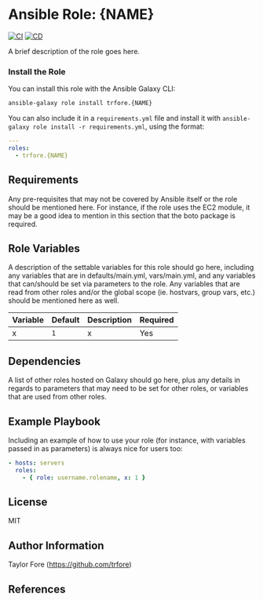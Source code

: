# Ansible Role: {NAME}

[![CI](https://github.com/trfore/ansible-role-{NAME}/actions/workflows/ci.yml/badge.svg?branch=main)](https://github.com/trfore/ansible-role-{NAME}/actions/workflows/ci.yml)
[![CD](https://github.com/trfore/ansible-role-{NAME}/actions/workflows/cd.yml/badge.svg?branch=main)](https://github.com/trfore/ansible-role-{NAME}/actions/workflows/cd.yml)

A brief description of the role goes here.

### Install the Role

You can install this role with the Ansible Galaxy CLI:

```bash
ansible-galaxy role install trfore.{NAME}
```

You can also include it in a `requirements.yml` file and install it with `ansible-galaxy role install -r requirements.yml`, using the format:

```yaml
---
roles:
  - trfore.{NAME}
```

## Requirements

Any pre-requisites that may not be covered by Ansible itself or the role should be mentioned here. For instance, if the role uses the EC2 module, it may be a good idea to mention in this section that the boto package is required.

## Role Variables

A description of the settable variables for this role should go here, including any variables that are in defaults/main.yml, vars/main.yml, and any variables that can/should be set via parameters to the role. Any variables that are read from other roles and/or the global scope (ie. hostvars, group vars, etc.) should be mentioned here as well.

| Variable | Default | Description | Required |
| -------- | ------- | ----------- | -------- |
| x        | `1`     | x           | Yes      |

## Dependencies

A list of other roles hosted on Galaxy should go here, plus any details in regards to parameters that may need to be set for other roles, or variables that are used from other roles.

## Example Playbook

Including an example of how to use your role (for instance, with variables passed in as parameters) is always nice for users too:

```yaml
- hosts: servers
  roles:
    - { role: username.rolename, x: 1 }
```

## License

MIT

## Author Information

Taylor Fore (https://github.com/trfore)

## References
